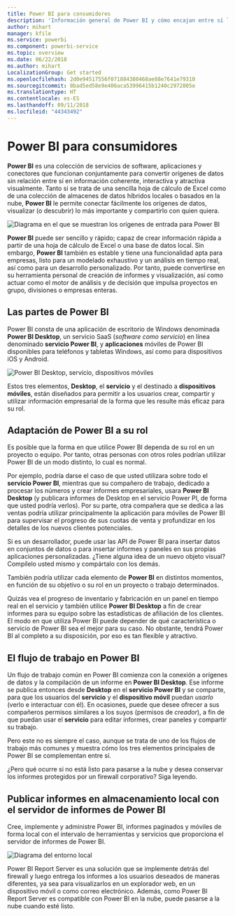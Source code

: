 ```yaml
---
title: Power BI para consumidores
description: 'Información general de Power BI y cómo encajan entre sí las distintas partes: Power BI Desktop, servicio Power BI, Power BI Mobile, Report Server y Power BI Embedded.'
author: mihart
manager: kfile
ms.service: powerbi
ms.component: powerbi-service
ms.topic: overview
ms.date: 06/22/2018
ms.author: mihart
LocalizationGroup: Get started
ms.openlocfilehash: 2d0e94517556f071884380468ae88e7641e79310
ms.sourcegitcommit: 8bad5ed58e9e406aca53996415b1240c2972805e
ms.translationtype: HT
ms.contentlocale: es-ES
ms.lasthandoff: 09/11/2018
ms.locfileid: "44343492"
---
```

# <a name="power-bi-for-consumers"></a>Power BI para consumidores
**Power BI** es una colección de servicios de software, aplicaciones y conectores que funcionan conjuntamente para convertir orígenes de datos sin relación entre sí en información coherente, interactiva y atractiva visualmente. Tanto si se trata de una sencilla hoja de cálculo de Excel como de una colección de almacenes de datos híbridos locales o basados en la nube, **Power BI** le permite conectar fácilmente los orígenes de datos, visualizar (o descubrir) lo más importante y compartirlo con quien quiera.

![Diagrama en el que se muestran los orígenes de entrada para Power BI](media/power-bi-overview/power-bi-input.png)

**Power BI** puede ser sencillo y rápido; capaz de crear información rápida a partir de una hoja de cálculo de Excel o una base de datos local. Sin embargo, **Power BI** también es estable y tiene una funcionalidad apta para empresas, listo para un modelado exhaustivo y un análisis en tiempo real, así como para un desarrollo personalizado. Por tanto, puede convertirse en su herramienta personal de creación de informes y visualización, así como actuar como el motor de análisis y de decisión que impulsa proyectos en grupo, divisiones o empresas enteras.

## <a name="the-parts-of-power-bi"></a>Las partes de Power BI
Power BI consta de una aplicación de escritorio de Windows denominada **Power BI Desktop**, un servicio SaaS (*software como servicio*) en línea denominado **servicio Power BI**, y **aplicaciones** móviles de Power BI disponibles para teléfonos y tabletas Windows, así como para dispositivos iOS y Android.

![Power BI Desktop, servicio, dispositivos móviles](media/power-bi-overview/power-bi-blocks.png)

Estos tres elementos, **Desktop**, el **servicio** y el destinado a **dispositivos móviles**, están diseñados para permitir a los usuarios crear, compartir y utilizar información empresarial de la forma que les resulte más eficaz para su rol.

## <a name="how-power-bi-matches-your-role"></a>Adaptación de Power BI a su rol
Es posible que la forma en que utilice Power BI dependa de su rol en un proyecto o equipo. Por tanto, otras personas con otros roles podrían utilizar Power BI de un modo distinto, lo cual es normal.

Por ejemplo, podría darse el caso de que usted utilizara sobre todo el **servicio Power BI**, mientras que su compañero de trabajo, dedicado a procesar los números y crear informes empresariales, usara **Power BI Desktop** (y publicara informes de Desktop en el servicio Power PI, de forma que usted podría verlos). Por su parte, otra compañera que se dedica a las ventas podría utilizar principalmente la aplicación para móviles de Power BI para supervisar el progreso de sus cuotas de venta y profundizar en los detalles de los nuevos clientes potenciales.

Si es un desarrollador, puede usar las API de Power BI para insertar datos en conjuntos de datos o para insertar informes y paneles en sus propias aplicaciones personalizadas. ¿Tiene alguna idea de un nuevo objeto visual? Compílelo usted mismo y compártalo con los demás.  

También podría utilizar cada elemento de **Power BI** en distintos momentos, en función de su objetivo o su rol en un proyecto o trabajo determinados.

Quizás vea el progreso de inventario y fabricación en un panel en tiempo real en el servicio y también utilice **Power BI Desktop** a fin de crear informes para su equipo sobre las estadísticas de afiliación de los clientes. El modo en que utiliza Power BI puede depender de qué característica o servicio de Power BI sea el mejor para su caso. No obstante, tendrá Power BI al completo a su disposición, por eso es tan flexible y atractivo.

## <a name="the-flow-of-work-in-power-bi"></a>El flujo de trabajo en Power BI
Un flujo de trabajo común en Power BI comienza con la conexión a orígenes de datos y la compilación de un informe en **Power BI Desktop**. Ese informe se publica entonces desde **Desktop** en el **servicio Power BI** y se comparte, para que los usuarios del **servicio** y el **dispositivo móvil** puedan *usarlo* (verlo e interactuar con él).
En ocasiones, puede que desee ofrecer a sus compañeros permisos similares a los suyos (permisos de *creador*), a fin de que puedan usar el **servicio** para editar informes, crear paneles y compartir su trabajo.

Pero este no es siempre el caso, aunque se trata de uno de los flujos de trabajo más comunes y muestra cómo los tres elementos principales de Power BI se complementan entre sí.

¿Pero qué ocurre si no está listo para pasarse a la nube y desea conservar los informes protegidos por un firewall corporativo?  Siga leyendo.

## <a name="on-premises-reporting-with-power-bi-report-server"></a>Publicar informes en almacenamiento local con el servidor de informes de Power BI
Cree, implemente y administre Power BI, informes paginados y móviles de forma local con el intervalo de herramientas y servicios que proporciona el servidor de informes de Power BI.

![Diagrama del entorno local](media/power-bi-overview/power-bi-report-server2.png)

Power BI Report Server es una solución que se implemente detrás del firewall y luego entrega los informes a los usuarios deseados de maneras diferentes, ya sea para visualizarlos en un explorador web, en un dispositivo móvil o como correo electrónico. Además, como Power BI Report Server es compatible con Power BI en la nube, puede pasarse a la nube cuando esté listo.


